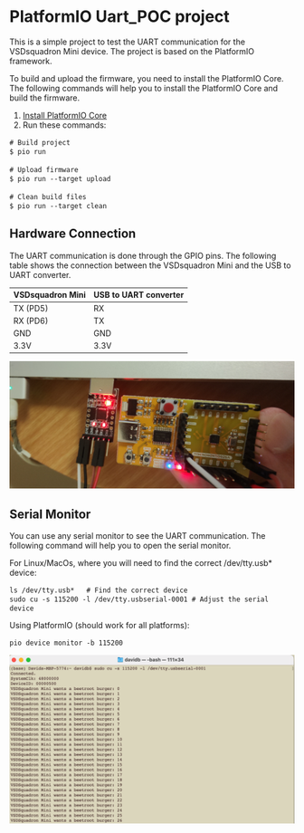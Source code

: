 PlatformIO Uart_POC project
=====================================
This is a simple project to test the UART communication for the VSDsquadron Mini device. The project is based on the PlatformIO framework.

To build and upload the firmware, you need to install the PlatformIO Core. The following commands will help you to install the PlatformIO Core and build the firmware.
1. [Install PlatformIO Core](https://docs.platformio.org/page/core.html)
2. Run these commands:

```shell
# Build project
$ pio run

# Upload firmware
$ pio run --target upload

# Clean build files
$ pio run --target clean
```

## Hardware Connection
The UART communication is done through the GPIO pins. The following table shows the connection between the VSDsquadron Mini and the USB to UART converter.

| VSDsquadron Mini | USB to UART converter |
|------------------|-----------------------|
| TX (PD5)               | RX                    |
| RX (PD6)              | TX                    |
| GND              | GND                   |
| 3.3V             | 3.3V                  |

![image](../images/uart_usb.jpg)

## Serial Monitor
You can use any serial monitor to see the UART communication. The following command will help you to open the serial monitor.

For Linux/MacOs, where you will need to find the correct /dev/tty.usb* device:
```shell
ls /dev/tty.usb*   # Find the correct device
sudo cu -s 115200 -l /dev/tty.usbserial-0001 # Adjust the serial device
```
Using PlatformIO (should work for all platforms):
```shell
pio device monitor -b 115200
```
![image](../images/uart_monitor.png)

